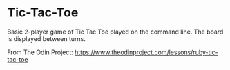# Tic-Tac-Toe

Basic 2-player game of Tic Tac Toe played on the command line. The board is displayed between turns.

From The Odin Project: https://www.theodinproject.com/lessons/ruby-tic-tac-toe